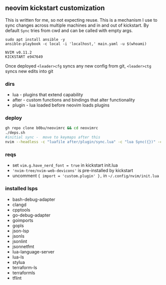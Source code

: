 ## neovim kickstart customization
This is written for me, so not expecting reuse. This is a mechanism I use to sync
changes across multiple machines and in and out of kickstart. By default `Sync` tries from cwd and can be called
with empty args.

```
sudo apt install ansible -y
ansible-playbook -c local -i 'localhost,' main.yaml -u $(whoami)
```


```
NVIM v0.11.2
KICKSTART e947649
```

Once deployed 
`<leader>cfg` syncs any new config from git, `<leader>ctg` syncs new edits into git

### dirs
- lua - plugins that extend capability
- after - custom functions and bindings that alter functionality
- plugin - lua loaded before neovim loads plugins 

### deploy 
```bash
gh repo clone b0bu/neovimrc && cd neovimrc
./deps.sh
#initial sync -  move to keymaps after this
nvim --headless -c "luafile after/plugin/sync.lua" -c "lua Sync({})" -c "qa"
```
### reqs 
- set `vim.g.have_nerd_font = true` in kickstart init.lua
- `'nvim-tree/nvim-web-devicons'` is pre-installed by kickstart
- uncomment `{ import = 'custom.plugin' },` in `~/.config/nvim/init.lua`

### installed lsps
- bash-debug-adapter
- clangd
- cpptools
- go-debug-adapter
- goimports
- gopls
- json-lsp
- jsonls
- jsonlint
- jsonnetfmt
- lua-language-server
- lua-ls
- stylua
- terraform-ls
- terraformls
- tflint
